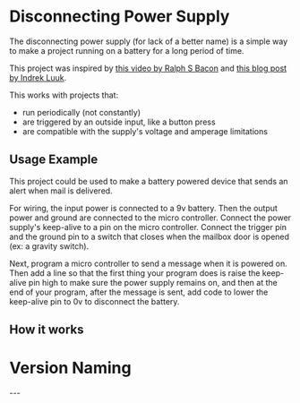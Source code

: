 # Disconnecting Power Supply #

The disconnecting power supply (for lack of a better name) is a simple way to make a project running on a battery for a long period of time.

This project was inspired by [this video by Ralph S Bacon](https://www.youtube.com/watch?v=g1rbIG2BO0U) and [this blog post by Indrek Luuk](https://circuitjournal.com/arduino-auto-power-off). 

This works with projects that: 

- run periodically (not constantly)
- are triggered by an outside input, like a button press
- are compatible with the supply's voltage and amperage limitations

## Usage Example ##

This project could be used to make a battery powered device that sends an alert when mail is delivered. 

For wiring, the input power is connected to a 9v battery. Then the output power and ground are connected to the micro controller. Connect the power supply's keep-alive to a pin on the micro controller. Connect the trigger pin and the ground pin to a switch that closes when the mailbox door is opened (ex: a gravity switch). 

Next, program a micro controller to send a message when it is powered on. Then add a line so that the first thing your program does is raise the keep-alive pin high to make sure the power supply remains on, and then at the end of your program, after the message is sent, add code to lower the keep-alive pin to 0v to disconnect the battery.

## How it works ##

# Version Naming #

<LED><AMPS>-<INPUT-VOLTAGE-MAX>-<INPUT-VOLTAGE-MIN>-<OUTPUT-VOLTAGE>


